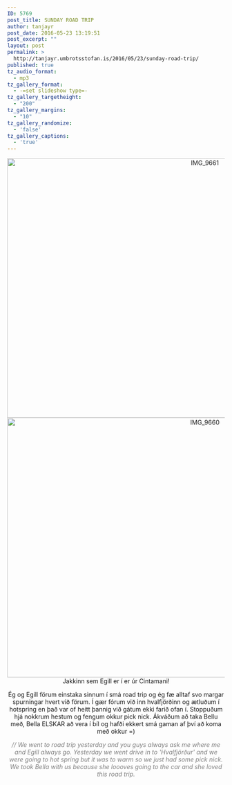 ```yaml
---
ID: 5769
post_title: SUNDAY ROAD TRIP
author: tanjayr
post_date: 2016-05-23 13:19:51
post_excerpt: ""
layout: post
permalink: >
  http://tanjayr.umbrotsstofan.is/2016/05/23/sunday-road-trip/
published: true
tz_audio_format:
  - mp3
tz_gallery_format:
  - -=set slideshow type=-
tz_gallery_targetheight:
  - "200"
tz_gallery_margins:
  - "10"
tz_gallery_randomize:
  - 'false'
tz_gallery_captions:
  - 'true'
---
```

<p style="text-align: center;"><img class="size-large wp-image-5770 aligncenter" src="http://www.tanjayr.com/wp-content/uploads/2016/05/IMG_9661-1024x683.jpg" alt="IMG_9661" width="900" height="600" />
<img class="size-large wp-image-5771 aligncenter" src="http://www.tanjayr.com/wp-content/uploads/2016/05/IMG_9660-1024x683.jpg" alt="IMG_9660" width="900" height="600" />Jakkinn sem Egill er í er úr Cintamani!</p>
<p style="text-align: center;">Ég og Egill förum einstaka sinnum í smá road trip og ég fæ alltaf svo margar spurningar hvert við förum. Í gær fórum við inn hvalfjörðinn og ætluðum í hotspring en það var of heitt þannig við gátum ekki farið ofan í. Stoppuðum hjá nokkrum hestum og fengum okkur pick nick. Ákváðum að taka Bellu með, Bella ELSKAR að vera í bíl og hafði ekkert smá gaman af því að koma með okkur =)</p>
<p style="text-align: center;"><em><span style="color: #808080;">// We went to road trip yesterday and you guys always ask me where me and Egill always go. Yesterday we went drive in to 'Hvalfjörður' and we were going to hot spring but it was to warm so we just had some pick nick. We took Bella with us because she loooves going to the car and she loved this road trip.</span></em></p>